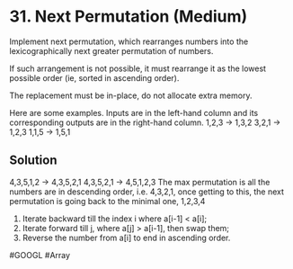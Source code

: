 # 31. Next Permutation (Medium)

Implement next permutation, which rearranges numbers into the lexicographically next greater permutation of numbers.

If such arrangement is not possible, it must rearrange it as the lowest possible order (ie, sorted in ascending order).

The replacement must be in-place, do not allocate extra memory.

Here are some examples. Inputs are in the left-hand column and its corresponding outputs are in the right-hand column.
1,2,3 → 1,3,2
3,2,1 → 1,2,3
1,1,5 → 1,5,1

## Solution
4,3,5,1,2 -> 4,3,5,2,1
4,3,5,2,1 -> 4,5,1,2,3
The max permutation is all the numbers are in descending order, i.e. 4,3,2,1, once getting to this, the next permutation is going back to the minimal one, 1,2,3,4
1. Iterate backward till the index i where a[i-1] < a[i];
2. Iterate forward till j, where a[j] > a[i-1], then swap them;
3. Reverse the number from a[i] to end in ascending order.

#GOOGL
#Array
